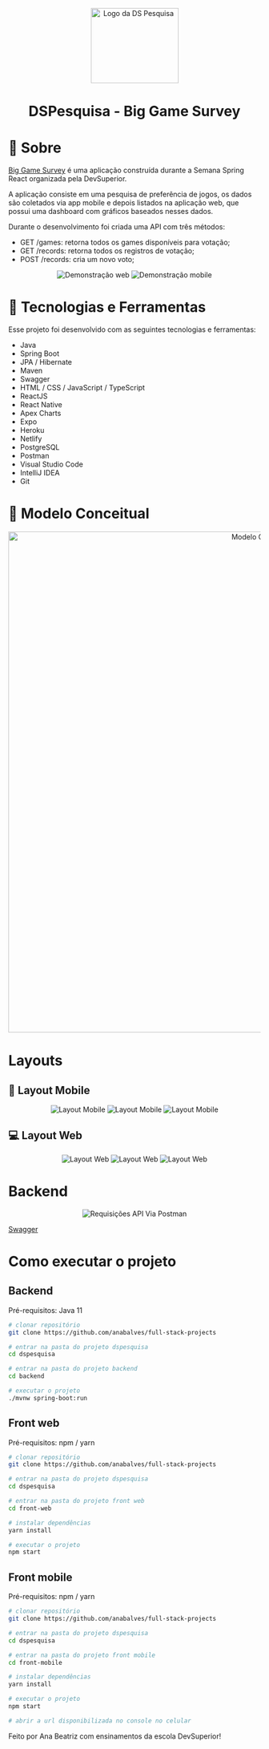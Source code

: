 <p align="center">
  <a href="https://dspesquisa-anabalves.netlify.app/">
    <img src="./.github/logo.svg" height="150" width="175" alt="Logo da DS Pesquisa" />
  </a>
</p>

<h1 align="center">DSPesquisa - Big Game Survey</h1>

# 📖 Sobre

[Big Game Survey](https://dspesquisa-anabalves.netlify.app/) é uma aplicação construída durante a Semana Spring React organizada pela DevSuperior.

A aplicação consiste em uma pesquisa de preferência de jogos, os dados são coletados via app mobile e depois listados na aplicação web, que possui uma dashboard com gráficos baseados nesses dados.

Durante o desenvolvimento foi criada uma API com três métodos:

- GET /games: retorna todos os games disponíveis para votação;
- GET /records: retorna todos os registros de votação;
- POST /records: cria um novo voto;

<p align="center">
  <img alt="Demonstração web" src="./.github/web.gif">
  <img alt="Demonstração mobile" src="./.github/mobile.gif">
</p>

# 🚀 Tecnologias e Ferramentas

Esse projeto foi desenvolvido com as seguintes tecnologias e ferramentas:

- Java
- Spring Boot
- JPA / Hibernate
- Maven
- Swagger
- HTML / CSS / JavaScript / TypeScript
- ReactJS
- React Native
- Apex Charts
- Expo
- Heroku
- Netlify
- PostgreSQL
- Postman
- Visual Studio Code
- IntelliJ IDEA
- Git

# 🎲 Modelo Conceitual

<p align="center">
  <img alt="Modelo Conceitual" src="./.github/mc.png" width="1000px">
</p>

# Layouts

## 📱 Layout Mobile

<p align="center">
  <img alt="Layout Mobile" src="./.github/layout-mobile-1.png">
  <img alt="Layout Mobile" src="./.github/layout-mobile-2.png">
  <img alt="Layout Mobile" src="./.github/layout-mobile-3.png">
</p>

## 💻 Layout Web

<p align="center">
  <img alt="Layout Web" src="./.github/layout-web-1.png">
  <img alt="Layout Web" src="./.github/layout-web-2.png">
  <img alt="Layout Web" src="./.github/layout-web-3.png">
</p>

# Backend

<p align="center">
  <img alt="Requisições API Via Postman" src="./.github/postman.gif">
</p>

[Swagger](https://dspesquisa-anabalves.herokuapp.com/swagger-ui/)

# Como executar o projeto

## Backend
Pré-requisitos: Java 11

```bash
# clonar repositório
git clone https://github.com/anabalves/full-stack-projects

# entrar na pasta do projeto dspesquisa
cd dspesquisa

# entrar na pasta do projeto backend
cd backend

# executar o projeto
./mvnw spring-boot:run
```

## Front web
Pré-requisitos: npm / yarn

```bash
# clonar repositório
git clone https://github.com/anabalves/full-stack-projects

# entrar na pasta do projeto dspesquisa
cd dspesquisa

# entrar na pasta do projeto front web
cd front-web

# instalar dependências
yarn install

# executar o projeto
npm start
```

## Front mobile
Pré-requisitos: npm / yarn

```bash
# clonar repositório
git clone https://github.com/anabalves/full-stack-projects

# entrar na pasta do projeto dspesquisa
cd dspesquisa

# entrar na pasta do projeto front mobile
cd front-mobile

# instalar dependências
yarn install

# executar o projeto
npm start

# abrir a url disponibilizada no console no celular
```


Feito por Ana Beatriz com ensinamentos da escola DevSuperior!
